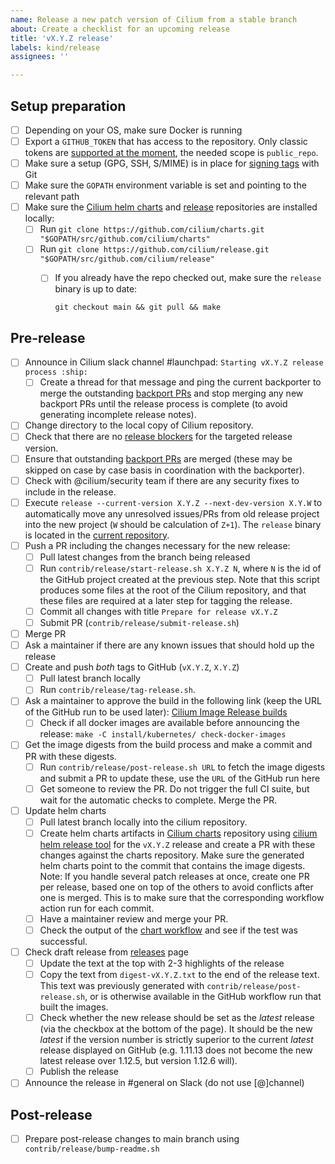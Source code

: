 ```yaml
---
name: Release a new patch version of Cilium from a stable branch
about: Create a checklist for an upcoming release
title: 'vX.Y.Z release'
labels: kind/release
assignees: ''

---
```


## Setup preparation

- [ ] Depending on your OS, make sure Docker is running
- [ ] Export a `GITHUB_TOKEN` that has access to the repository. Only classic tokens are
      [supported at the moment][GitHub PAT tracker], the needed scope is `public_repo`.
- [ ] Make sure a setup (GPG, SSH, S/MIME) is in place for [signing tags] with Git
- [ ] Make sure the `GOPATH` environment variable is set and pointing to the relevant path
- [ ] Make sure the [Cilium helm charts][Cilium charts] and [release][Cilium release-notes tool] repositories are installed locally:
  - [ ] Run `git clone https://github.com/cilium/charts.git "$GOPATH/src/github.com/cilium/charts"`
  - [ ] Run `git clone https://github.com/cilium/release.git "$GOPATH/src/github.com/cilium/release"`
    - [ ] If you already have the repo checked out, make sure the `release` binary is up to date:

          git checkout main && git pull && make

## Pre-release

- [ ] Announce in Cilium slack channel #launchpad: `Starting vX.Y.Z release process :ship:`
  - [ ] Create a thread for that message and ping the current backporter to merge the
        outstanding [backport PRs] and stop merging any new backport PRs until the release
        process is complete (to avoid generating incomplete release notes).
- [ ] Change directory to the local copy of Cilium repository.
- [ ] Check that there are no [release blockers] for the targeted release version.
- [ ] Ensure that outstanding [backport PRs] are merged (these may be skipped on
      case by case basis in coordination with the backporter).
- [ ] Check with @cilium/security team if there are any security fixes to include
      in the release.
- [ ] Execute `release --current-version X.Y.Z --next-dev-version X.Y.W` to
      automatically move any unresolved issues/PRs from old release project
      into the new project (`W` should be calculation of `Z+1`). The `release`
      binary is located in the [current repository][Cilium release-notes tool].
- [ ] Push a PR including the changes necessary for the new release:
  - [ ] Pull latest changes from the branch being released
  - [ ] Run `contrib/release/start-release.sh X.Y.Z N`, where `N` is the id of
        the GitHub project created at the previous step.
        Note that this script produces some files at the root of the Cilium
        repository, and that these files are required at a later step for
        tagging the release.
  - [ ] Commit all changes with title `Prepare for release vX.Y.Z`
  - [ ] Submit PR (`contrib/release/submit-release.sh`)
- [ ] Merge PR
- [ ] Ask a maintainer if there are any known issues that should hold up the release
- [ ] Create and push *both* tags to GitHub (`vX.Y.Z`, `X.Y.Z`)
  - [ ] Pull latest branch locally
  - [ ] Run `contrib/release/tag-release.sh`.
- [ ] Ask a maintainer to approve the build in the following link (keep the URL
      of the GitHub run to be used later):
      [Cilium Image Release builds](https://github.com/cilium/cilium/actions?query=workflow:%22Image+Release+Build%22)
  - [ ] Check if all docker images are available before announcing the release:
        `make -C install/kubernetes/ check-docker-images`
- [ ] Get the image digests from the build process and make a commit and PR with
      these digests.
  - [ ] Run `contrib/release/post-release.sh URL` to fetch the image
        digests and submit a PR to update these, use the `URL` of the GitHub
        run here
  - [ ] Get someone to review the PR. Do not trigger the full CI suite, but
        wait for the automatic checks to complete. Merge the PR.
- [ ] Update helm charts
  - [ ] Pull latest branch locally into the cilium repository.
  - [ ] Create helm charts artifacts in [Cilium charts] repository using
        [cilium helm release tool] for the `vX.Y.Z` release
        and create a PR with these changes against the charts repository. Make
        sure the generated helm charts point to the commit that contains the
        image digests. Note: If you handle several patch releases at once,
        create one PR per release, based one on top of the others to avoid
        conflicts after one is merged. This is to make sure that the
        corresponding workflow action run for each commit.
  - [ ] Have a maintainer review and merge your PR.
  - [ ] Check the output of the [chart workflow] and see if the test was
        successful.
- [ ] Check draft release from [releases] page
  - [ ] Update the text at the top with 2-3 highlights of the release
  - [ ] Copy the text from `digest-vX.Y.Z.txt` to the end of the release text.
        This text was previously generated with
        `contrib/release/post-release.sh`, or is otherwise available in the
        GitHub workflow run that built the images.
  - [ ] Check whether the new release should be set as the _latest_ release
        (via the checkbox at the bottom of the page). It should be the new
        _latest_ if the version number is strictly superior to the current
        _latest_ release displayed on GitHub (e.g. 1.11.13 does not become the
        new latest release over 1.12.5, but version 1.12.6 will).
  - [ ] Publish the release
- [ ] Announce the release in #general on Slack (do not use [@]channel)

## Post-release

- [ ] Prepare post-release changes to main branch using `contrib/release/bump-readme.sh`


[GitHub PAT tracker]: https://github.com/orgs/community/discussions/36441
[signing tags]: https://docs.github.com/en/authentication/managing-commit-signature-verification/signing-tags
[release blockers]: https://github.com/cilium/cilium/labels/release-blocker%2FX.Y
[backport PRs]: https://github.com/cilium/cilium/pulls?q=is%3Aopen+is%3Apr+draft%3Afalse+label%3Abackport%2FX.Y
[Cilium release-notes tool]: https://github.com/cilium/release
[Cilium charts]: https://github.com/cilium/charts
[releases]: https://github.com/cilium/cilium/releases
[cilium helm release tool]: https://github.com/cilium/charts/blob/master/prepare_artifacts.sh
[cilium-runtime images]: https://quay.io/repository/cilium/cilium-runtime
[chart workflow]: https://github.com/cilium/charts/actions/workflows/conformance-gke.yaml
